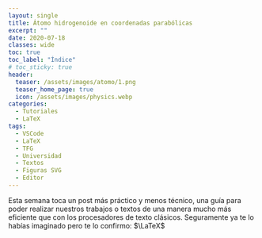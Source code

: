 ```yaml
---
layout: single
title: Átomo hidrogenoide en coordenadas parabólicas
excerpt: ""
date: 2020-07-18
classes: wide
toc: true
toc_label: "Índice"
# toc_sticky: true
header:
  teaser: /assets/images/atomo/1.png
  teaser_home_page: true
  icon: /assets/images/physics.webp
categories:
  - Tutoriales
  - LaTeX
tags:
  - VSCode
  - LaTeX
  - TFG
  - Universidad
  - Textos
  - Figuras SVG
  - Editor
---
```


Esta semana toca un post más práctico y menos técnico, una guía para poder realizar nuestros trabajos o textos de una manera mucho más eficiente que con los procesadores de texto clásicos. Seguramente ya te lo habías imaginado pero te lo confirmo: $\LaTeX$